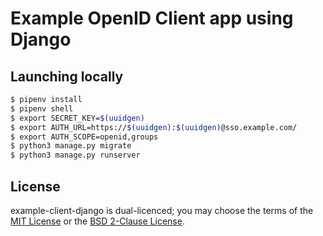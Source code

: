 # Example OpenID Client app using Django

## Launching locally

```sh
$ pipenv install
$ pipenv shell
$ export SECRET_KEY=$(uuidgen)
$ export AUTH_URL=https://$(uuidgen):$(uuidgen)@sso.example.com/
$ export AUTH_SCOPE=openid,groups
$ python3 manage.py migrate
$ python3 manage.py runserver
```

## License
example-client-django is dual-licenced; you may choose the terms of the [MIT License](LICENSE) or the [BSD 2-Clause License](LICENSE.BSD).
